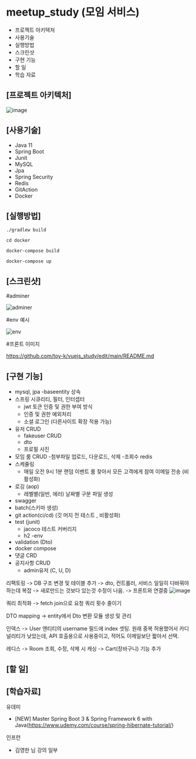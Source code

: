 # meetup_study (모임 서비스)
  - 프로젝트 아키텍처
  - 사용기술
  - 실행방법
  - 스크린샷
  - 구현 기능
  - 할 일
  - 학습 자료


## [프로젝트 아키텍처]
![image](https://github.com/toy-k/meetup_study/assets/88143547/2aea3719-c653-4323-b966-7ec7fcc0bf4b)


## [사용기술]

- Java 11
- Spring Boot
- Junit
- MySQL
- Jpa
- Spring Security
- Redis
- GitAction
- Docker
  
## [실행방법]
```
./gradlew build

cd docker

docker-compose build

docker-compose up
```



## [스크린샷]

#adminer

![adminer](https://github.com/toy-k/meetup_study/assets/88143547/8b2109eb-93aa-4690-8ac8-417797fb5bc2)


#env 예시

![env](https://github.com/toy-k/meetup_study/assets/88143547/bdddb141-aa59-4c78-b7c2-d915c45bd14b)

#프론트 이미지

https://github.com/toy-k/vuejs_study/edit/main/README.md





## [구현 기능]

- mysql, jpa
  -baseentity 상속
- 스프링 시큐리티, 필터, 인터셉터
  - jwt 토큰 인증 및 권한 부여 방식
  - 인증 및 권한 예외처리
  - 소셜 로그인 (다른사이트 확장 적용 가능)
- 유저 CRUD
  - fakeuser CRUD
  - dto
  - 프로필 사진
- 모임 룸 CRUD
  -첨부파일 업로드, 다운로드, 삭제
  -조회수 redis
- 스케쥴링 
  - 매일 오전 9시 1분 랜덤 이벤트 룸 찾아서 모든 고객에게 참여 이메일 전송 (비활성화)
- 로깅 (aop)
  - 레벨별(일반, 에러) 날짜별 구분 파일 생성
- swagger
- batch(스키마 생성)
- git action(ci/cd) (깃 머지 전 테스트 , 비활성화)
- test (junit)
  - jacoco 테스트 커버리지
  - h2
 -env
- validation (Dto)
- docker compose
- 댓글 CRD
- 공지사항 CRUD
  - admin유저 (C, U, D)


리팩토링 
-> DB 구조 변경 및 테이블 추가 -> dto, 컨트롤러, 서비스 일일히 다바꿔야하는데 복잡 
-> 새로만드는 것보다 있는것 수정이 나음.
-> 프론트와 연결중
![image](https://github.com/toy-k/meetup_study/assets/88143547/5c620932-8bb1-4c4e-a58d-37413b798494)


쿼리 최적화 
-> fetch join으로 요청 쿼리 횟수 줄이기

DTO mapping
-> entity에서 Dto 변환 모듈 생성 및 관리

인덱스
-> User 엔티티의 username 필드에 index 셋팅. 원래 중복 허용했어서 카디널리티가 낮았는데, API 호출용으로 사용중이고, 적어도 이메일보단 짧아서 선택.

레디스
-> Room 조회, 수정, 삭제 시 캐싱
-> Cart(장바구니) 기능 추가





## [할 일]

  






## [학습자료]

유데미 
  - [NEW] Master Spring Boot 3 & Spring Framework 6 with Java(https://www.udemy.com/course/spring-hibernate-tutorial/)

인프런
  - 김영한 님 강의 일부

